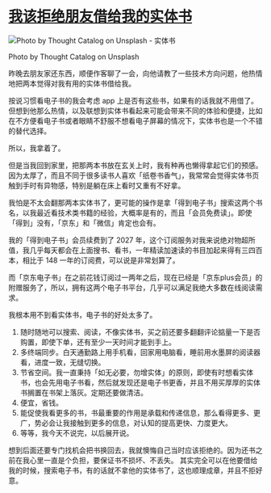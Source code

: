 # [我该拒绝朋友借给我的实体书](https://github.com/nuanhuo17/HangDa-blog/issues/19)


![Photo by Thought Catalog on Unsplash - 实体书](https://nuanhuo17-1306497494.cos.ap-chongqing.myqcloud.com/img/Photo%20by%20Thought%20Catalog%20on%20Unsplash%20-%20%E5%AE%9E%E4%BD%93%E4%B9%A6.jpg)

Photo by Thought Catalog on Unsplash

昨晚去朋友家还东西，顺便作客聊了一会，向他请教了一些技术方向问题，他热情地把两本觉得对我有用的实体书借给我。

按说习惯看电子书的我会考虑 app 上是否有这些书，如果有的话我就不用借了。但想到他那么热情，以及联想到实体书看起来可能会带来不同的体验和便捷，比如在不方便看电子书或者眼睛不舒服不想看电子屏幕的情况下，实体书也是一个不错的替代选择。

所以，我拿着了。

但是当我回到家里，把那两本书放在玄关上时，我有种再也懒得拿起它们的预感。因为太厚了，而且不同于很多读书人喜欢「纸卷书香气」，我常常会觉得实体书页触到手时有异物感，特别是躺在床上看时又重有不好拿。

我怕是不太会翻那两本实体书了，更可能的操作是拿「得到电子书」搜索这两个书名，以我最近看技术类书籍的经验，大概率是有的，而且「会员免费读」。即使「得到」没有，「京东」和「微信」肯定也会有。

我的「得到电子书」会员续费到了 2027 年，这个订阅服务对我来说绝对物超所值，我几乎每天都会在上面搜书、看书，一年精读加速读的书目加起来得有三四百本，相比于 148 一年的订阅费，可以说是非常划算了。

而「京东电子书」在之前花钱订阅过一两年之后，现在已经是「京东plus会员」的附赠服务了，所以，拥有这两个电子书平台，几乎可以满足我绝大多数在线阅读需求。

我根本用不到看实体书，电子书的好处太多了。

1. 随时随地可以搜索、阅读，不像实体书，买之前还要多翻翻评论掂量一下是否购置，即使下单，还有至少一天时间才能到手上。
2. 多终端同步。白天通勤路上用手机看，回家用电脑看，睡前用水墨屏的阅读器看，进度一致，无缝切换。
3. 节省空间。我一直秉持「如无必要，勿增实体」的原则，即使有时想看实体书，也会先用电子书看，然后就发现还是电子书更香，并且不用买厚厚的实体书搁置在书架上落灰。定期还要做清洁。
4. 便宜，省钱。
5. 能促使我看更多的书，书最重要的作用是承载和传递信息，那么看得更多、更广，势必会让我接触到更多的信息，对认知的提高更快、力度更大。
6. 等等，我今天不说完，以后展开说。

想到后面还要专门找机会把书换回去，我就懊悔自己当时应该拒绝的。因为还书之前在我心里一直是个负担，要保证书不损坏、不丢失。 其实完全可以在他要借给我的时候，搜索电子书，有的话就不拿他的实体书了，这也顺理成章，并且不拒好意。